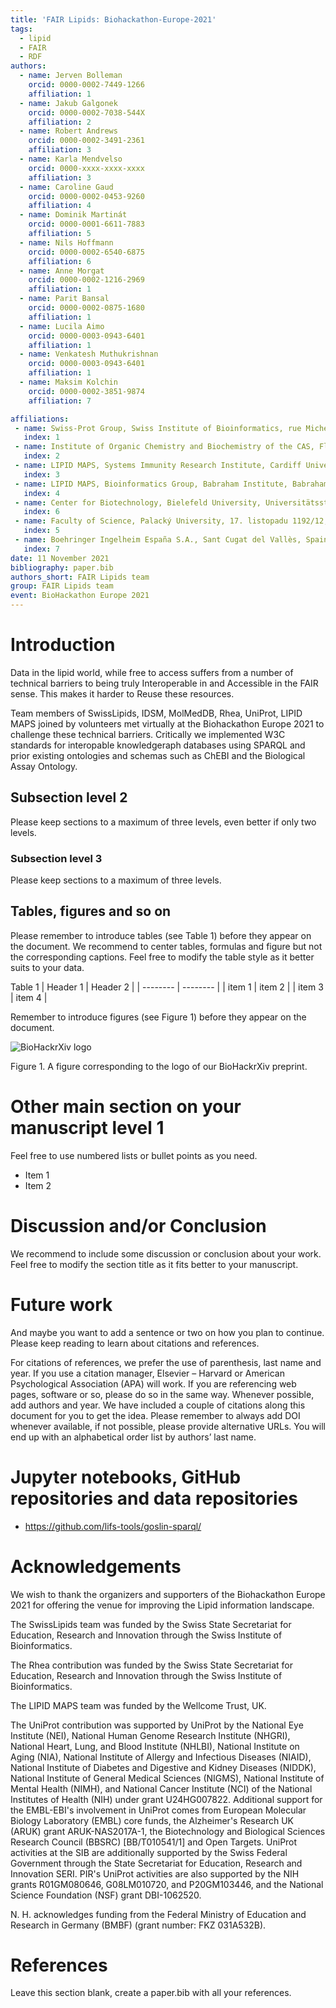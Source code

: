 ```yaml
---
title: 'FAIR Lipids: Biohackathon-Europe-2021'
tags:
  - lipid
  - FAIR
  - RDF
authors:
  - name: Jerven Bolleman
    orcid: 0000-0002-7449-1266
    affiliation: 1
  - name: Jakub Galgonek 
    orcid: 0000-0002-7038-544X
    affiliation: 2
  - name: Robert Andrews
    orcid: 0000-0002-3491-2361
    affiliation: 3
  - name: Karla Mendvelso
    orcid: 0000-xxxx-xxxx-xxxx
    affiliation: 3
  - name: Caroline Gaud
    orcid: 0000-0002-0453-9260
    affiliation: 4
  - name: Dominik Martinát
    orcid: 0000-0001-6611-7883
    affiliation: 5
  - name: Nils Hoffmann
    orcid: 0000-0002-6540-6875
    affiliation: 6
  - name: Anne Morgat
    orcid: 0000-0002-1216-2969
    affiliation: 1
  - name: Parit Bansal
    orcid: 0000-0002-0875-1680
    affiliation: 1
  - name: Lucila Aimo
    orcid: 0000-0003-0943-6401
    affiliation: 1
  - name: Venkatesh Muthukrishnan
    orcid: 0000-0003-0943-6401
    affiliation: 1
  - name: Maksim Kolchin
    orcid: 0000-0002-3851-9874
    affiliation: 7

affiliations:
 - name: Swiss-Prot Group, Swiss Institute of Bioinformatics, rue Michel Servet 1, CH 1211 Geneva 4, Switzerland
   index: 1
 - name: Institute of Organic Chemistry and Biochemistry of the CAS, Flemingovo náměstí 2, 166 10, Prague 6, Czech Republic
   index: 2
 - name: LIPID MAPS, Systems Immunity Research Institute, Cardiff Univeristy, Cardiff, UK
   index: 3
 - name: LIPID MAPS, Bioinformatics Group, Babraham Institute, Babraham Research Campus, Cambridge, UK
   index: 4  
 - name: Center for Biotechnology, Bielefeld University, Universitätsstraße 27, 33615 Bielefeld, Germany
   index: 6
 - name: Faculty of Science, Palacký University, 17. listopadu 1192/12, 779 00, Olomouc, Czech Republic
   index: 5
 - name: Boehringer Ingelheim España S.A., Sant Cugat del Vallès, Spain
   index: 7
date: 11 November 2021
bibliography: paper.bib
authors_short: FAIR Lipids team
group: FAIR Lipids team
event: BioHackathon Europe 2021
---
```


# Introduction

Data in the lipid world, while free to access suffers from a number of technical barriers 
to being truly Interoperable in and Accessible in the FAIR sense. This makes it harder
to Reuse these resources.


Team members of SwissLipids, IDSM, MolMedDB, Rhea, UniProt, LIPID MAPS joined by volunteers
met virtually at the Biohackathon Europe 2021 to challenge these technical barriers.
Critically we implemented W3C standards for interopable knowledgeraph databases using SPARQL 
and prior existing ontologies and schemas such as ChEBI and the Biological Assay Ontology.

## Subsection level 2

Please keep sections to a maximum of three levels, even better if only two levels.

### Subsection level 3

Please keep sections to a maximum of three levels.

## Tables, figures and so on

Please remember to introduce tables (see Table 1) before they appear on the document. We recommend to center tables, formulas and figure but not the corresponding captions. Feel free to modify the table style as it better suits to your data.

Table 1
| Header 1 | Header 2 |
| -------- | -------- |
| item 1 | item 2 |
| item 3 | item 4 |

Remember to introduce figures (see Figure 1) before they appear on the document. 

![BioHackrXiv logo](./biohackrxiv.png)
 
Figure 1. A figure corresponding to the logo of our BioHackrXiv preprint.

# Other main section on your manuscript level 1

Feel free to use numbered lists or bullet points as you need.
* Item 1
* Item 2

# Discussion and/or Conclusion

We recommend to include some discussion or conclusion about your work. Feel free to modify the section title as it fits better to your manuscript.

# Future work

And maybe you want to add a sentence or two on how you plan to continue. Please keep reading to learn about citations and references.

For citations of references, we prefer the use of parenthesis, last name and year. If you use a citation manager, Elsevier – Harvard or American Psychological Association (APA) will work. If you are referencing web pages, software or so, please do so in the same way. Whenever possible, add authors and year. We have included a couple of citations along this document for you to get the idea. Please remember to always add DOI whenever available, if not possible, please provide alternative URLs. You will end up with an alphabetical order list by authors’ last name.

# Jupyter notebooks, GitHub repositories and data repositories

* https://github.com/lifs-tools/goslin-sparql/

# Acknowledgements

We wish to thank the organizers and supporters of the Biohackathon Europe 2021 for offering the venue for improving the Lipid information landscape.

The SwissLipids team was funded by the Swiss State Secretariat for Education, Research and Innovation through the Swiss Institute of Bioinformatics.

The Rhea contribution was funded by the Swiss State Secretariat for Education, Research and Innovation through the Swiss Institute of Bioinformatics.

The LIPID MAPS team was funded by the Wellcome Trust, UK.

The UniProt contribution was supported by UniProt by the National Eye Institute (NEI), National Human Genome Research Institute (NHGRI), National Heart, Lung, and Blood Institute (NHLBI), National Institute on Aging (NIA), National Institute of Allergy and Infectious Diseases (NIAID), National Institute of Diabetes and Digestive and Kidney Diseases (NIDDK), National Institute of General Medical Sciences (NIGMS), National Institute of Mental Health (NIMH), and National Cancer Institute (NCI) of the National Institutes of Health (NIH) under grant U24HG007822. Additional support for the EMBL-EBI's involvement in UniProt comes from European Molecular Biology Laboratory (EMBL) core funds, the Alzheimer's Research UK (ARUK) grant ARUK-NAS2017A-1, the Biotechnology and Biological Sciences Research Council (BBSRC) [BB/T010541/1] and Open Targets. UniProt activities at the SIB are additionally supported by the Swiss Federal Government through the State Secretariat for Education, Research and Innovation SERI. PIR's UniProt activities are also supported by the NIH grants R01GM080646, G08LM010720, and P20GM103446, and the National Science Foundation (NSF) grant DBI-1062520.

N. H. acknowledges funding from the Federal Ministry of Education and Research in Germany (BMBF) (grant number: FKZ 031A532B).

# References

Leave this section blank, create a paper.bib with all your references.

